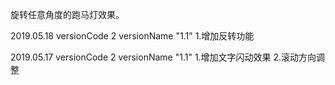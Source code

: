 
旋转任意角度的跑马灯效果。

2019.05.18
versionCode 2
versionName "1.1"
1.增加反转功能

2019.05.17
versionCode 2
versionName "1.1" 
1.增加文字闪动效果
2.滚动方向调整

 
